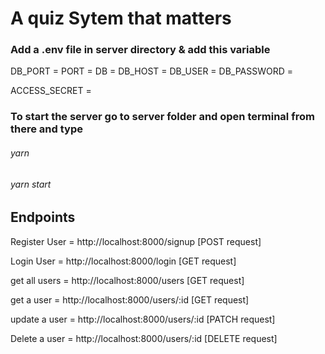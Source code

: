 # A quiz Sytem that matters

### Add a .env file in server directory & add this variable

DB_PORT =
PORT =
DB =
DB_HOST =
DB_USER =
DB_PASSWORD =

ACCESS_SECRET =

### To start the server go to server folder and open terminal from there and type

###### yarn

###### yarn start

## Endpoints

Register User = http://localhost:8000/signup
[POST request]

Login User = http://localhost:8000/login
[GET request]

get all users = http://localhost:8000/users
[GET request]

get a user = http://localhost:8000/users/:id
[GET request]

update a user = http://localhost:8000/users/:id
[PATCH request]

Delete a user = http://localhost:8000/users/:id
[DELETE request]

